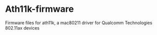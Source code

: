 # Ath11k-firmware
	
Firmware files for ath11k, a mac80211 driver for Qualcomm Technologies 802.11ax devices
